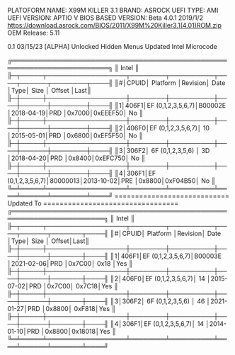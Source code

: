 PLATOFORM NAME: X99M KILLER 3.1
BRAND: ASROCK
UEFI TYPE: AMI
UEFI VERSION: APTIO V
BIOS BASED VERSION: Beta 4.0.1 2019/1/2 https://download.asrock.com/BIOS/2011/X99M%20Killer3.1(4.01)ROM.zip
OEM Release: 5.11

0.1 03/15/23 [ALPHA]
Unlocked Hidden Menus
Updated Intel Microcode

╔════════════════════════════════════════════════════════════════════════╗
║                                 Intel                                  ║
╟─┬─────┬──────────────────┬────────┬──────────┬────┬──────┬────────┬────╢
║#│CPUID│     Platform     │Revision│   Date   │Type│ Size │ Offset │Last║
╟─┼─────┼──────────────────┼────────┼──────────┼────┼──────┼────────┼────╢
║1│406F1│EF (0,1,2,3,5,6,7)│B00002E │2018-04-19│PRD │0x7000│0xEEEF50│ No ║
╟─┼─────┼──────────────────┼────────┼──────────┼────┼──────┼────────┼────╢
║2│406F0│EF (0,1,2,3,5,6,7)│   10   │2015-05-01│PRD │0x6800│0xEF5F50│ No ║
╟─┼─────┼──────────────────┼────────┼──────────┼────┼──────┼────────┼────╢
║3│306F2│ 6F (0,1,2,3,5,6) │   3D   │2018-04-20│PRD │0x8400│0xEFC750│ No ║
╟─┼─────┼──────────────────┼────────┼──────────┼────┼──────┼────────┼────╢
║4│306F1│EF (0,1,2,3,5,6,7)│80000013│2013-10-02│PRE │0x8800│0xF04B50│ No ║
╚═╧═════╧══════════════════╧════════╧══════════╧════╧══════╧════════╧════╝
============================ Updated To =================================
╔═══════════════════════════════════════════════════════════════════════╗
║                                 Intel                                 ║
╟─┬─────┬──────────────────┬────────┬──────────┬────┬──────┬───────┬────╢
║#│CPUID│     Platform     │Revision│   Date   │Type│ Size │ Offset│Last║
╟─┼─────┼──────────────────┼────────┼──────────┼────┼──────┼───────┼────╢
║1│406F1│EF (0,1,2,3,5,6,7)│B00003E │2021-02-06│PRD │0x7C00│  0x18 │Yes ║
╟─┼─────┼──────────────────┼────────┼──────────┼────┼──────┼───────┼────╢
║2│406F0│EF (0,1,2,3,5,6,7)│   14   │2015-07-02│PRD │0x7C00│ 0x7C18│Yes ║
╟─┼─────┼──────────────────┼────────┼──────────┼────┼──────┼───────┼────╢
║3│306F2│ 6F (0,1,2,3,5,6) │   46   │2021-01-27│PRD │0x8800│ 0xF818│Yes ║
╟─┼─────┼──────────────────┼────────┼──────────┼────┼──────┼───────┼────╢
║4│306F1│EF (0,1,2,3,5,6,7)│   14   │2014-01-10│PRD │0x8800│0x18018│Yes ║
╚═╧═════╧══════════════════╧════════╧══════════╧════╧══════╧═══════╧════╝

